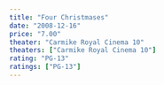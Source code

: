 ```yaml
---
title: "Four Christmases"
date: "2008-12-16"
price: "7.00"
theater: "Carmike Royal Cinema 10"
theaters: ["Carmike Royal Cinema 10"]
rating: "PG-13"
ratings: ["PG-13"]
---
```

